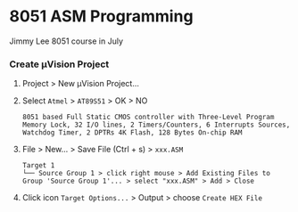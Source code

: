 8051 ASM Programming
============

Jimmy Lee 8051 course in July

### Create µVision Project

1. Project > New µVision Project...

2. Select `Atmel` > `AT89S51` > OK > NO

   ```
   8051 based Full Static CMOS controller with Three-Level Program
   Memory Lock, 32 I/O lines, 2 Timers/Counters, 6 Interrupts Sources,
   Watchdog Timer, 2 DPTRs 4K Flash, 128 Bytes On-chip RAM
   ```

3. File > New... > Save File (Ctrl + s) > `xxx.ASM`

   ```
   Target 1
   └── Source Group 1 > click right mouse > Add Existing Files to Group 'Source Group 1'... > select "xxx.ASM" > Add > Close
   ```

4. Click icon `Target Options...` > Output > choose `Create HEX File`
